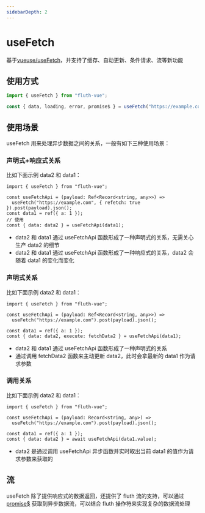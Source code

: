```yaml
---
sidebarDepth: 2
---
```


# useFetch

基于[vueuse/useFetch](https://vueuse.org/core/useFetch/)，并支持了缓存、自动更新、条件请求、流等新功能

## 使用方式

```javascript
import { useFetch } from "fluth-vue";

const { data, loading, error, promise$ } = useFetch("https://example.com");
```

## 使用场景

useFetch 用来处理异步数据之间的关系，一般有如下三种使用场景：

### 声明式+响应式关系

比如下面示例 data2 和 data1：

```javascript{7}
import { useFetch } from "fluth-vue";

const useFetchApi = (payload: Ref<Record<string, any>>) =>
  useFetch("https://example.com", { refetch: true }).post(payload).json();
const data1 = ref({ a: 1 });
// 使用
const { data: data2 } = useFetchApi(data1);
```

- data2 和 data1 通过 useFetchApi 函数形成了一种声明式的关系，无需关心生产 data2 的细节
- data2 和 data1 通过 useFetchApi 函数形成了一种响应式的关系，data2 会随着 data1 的变化而变化

### 声明式关系

比如下面示例 data2 和 data1：

```javascript{7}
import { useFetch } from "fluth-vue";

const useFetchApi = (payload: Ref<Record<string, any>>) =>
  useFetch("https://example.com").post(payload).json();

const data1 = ref({ a: 1 });
const { data: data2, execute: fetchData2 } = useFetchApi(data1);
```

- data2 和 data1 通过 useFetchApi 函数形成了一种声明式的关系
- 通过调用 fetchData2 函数来主动更新 data2，此时会拿最新的 data1 作为请求参数

### 调用关系

比如下面示例 data2 和 data1：

```javascript{7}
import { useFetch } from "fluth-vue";

const useFetchApi = (payload: Record<string, any>) =>
  useFetch("https://example.com").post(payload).json();

const data1 = ref({ a: 1 });
const { data: data2 } = await useFetchApi(data1.value);
```

- data2 是通过调用 useFetchApi 异步函数并实时取出当前 data1 的值作为请求参数来获取的

## 流

useFetch 除了提供响应式的数据返回，还提供了 fluth 流的支持，可以通过 [promise$](/cn/useFetch/stream) 获取到异步数据流，可以结合 fluth 操作符来实现复杂的数据流处理
